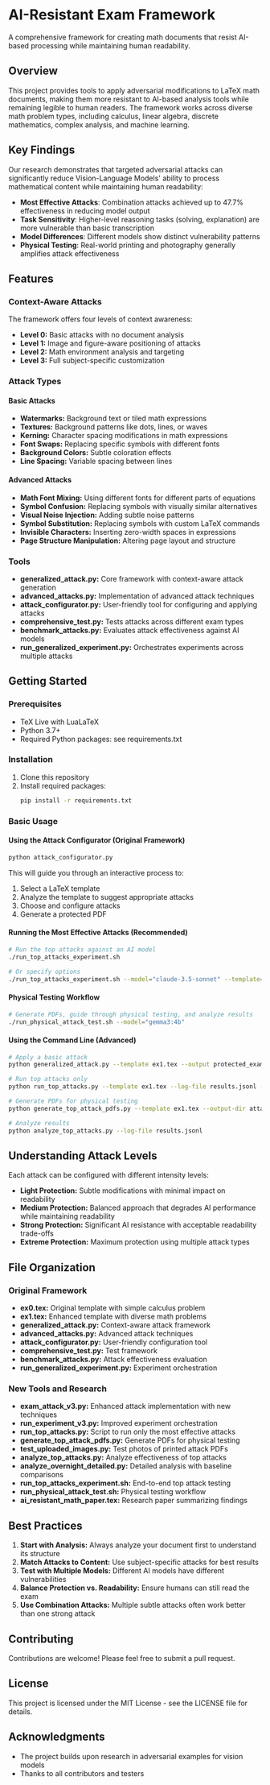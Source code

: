 # AI-Resistant Exam Framework

A comprehensive framework for creating math documents that resist AI-based processing while maintaining human readability.

## Overview

This project provides tools to apply adversarial modifications to LaTeX math documents, making them more resistant to AI-based analysis tools while remaining legible to human readers. The framework works across diverse math problem types, including calculus, linear algebra, discrete mathematics, complex analysis, and machine learning.

## Key Findings

Our research demonstrates that targeted adversarial attacks can significantly reduce Vision-Language Models' ability to process mathematical content while maintaining human readability:

- **Most Effective Attacks**: Combination attacks achieved up to 47.7% effectiveness in reducing model output
- **Task Sensitivity**: Higher-level reasoning tasks (solving, explanation) are more vulnerable than basic transcription
- **Model Differences**: Different models show distinct vulnerability patterns
- **Physical Testing**: Real-world printing and photography generally amplifies attack effectiveness

## Features

### Context-Aware Attacks

The framework offers four levels of context awareness:

- **Level 0:** Basic attacks with no document analysis
- **Level 1:** Image and figure-aware positioning of attacks
- **Level 2:** Math environment analysis and targeting
- **Level 3:** Full subject-specific customization

### Attack Types

#### Basic Attacks

- **Watermarks:** Background text or tiled math expressions
- **Textures:** Background patterns like dots, lines, or waves
- **Kerning:** Character spacing modifications in math expressions
- **Font Swaps:** Replacing specific symbols with different fonts
- **Background Colors:** Subtle coloration effects
- **Line Spacing:** Variable spacing between lines

#### Advanced Attacks

- **Math Font Mixing:** Using different fonts for different parts of equations
- **Symbol Confusion:** Replacing symbols with visually similar alternatives
- **Visual Noise Injection:** Adding subtle noise patterns
- **Symbol Substitution:** Replacing symbols with custom LaTeX commands
- **Invisible Characters:** Inserting zero-width spaces in expressions
- **Page Structure Manipulation:** Altering page layout and structure

### Tools

- **generalized_attack.py:** Core framework with context-aware attack generation
- **advanced_attacks.py:** Implementation of advanced attack techniques
- **attack_configurator.py:** User-friendly tool for configuring and applying attacks
- **comprehensive_test.py:** Tests attacks across different exam types
- **benchmark_attacks.py:** Evaluates attack effectiveness against AI models
- **run_generalized_experiment.py:** Orchestrates experiments across multiple attacks

## Getting Started

### Prerequisites

- TeX Live with LuaLaTeX
- Python 3.7+
- Required Python packages: see requirements.txt

### Installation

1. Clone this repository
2. Install required packages:
   ```bash
   pip install -r requirements.txt
   ```

### Basic Usage

#### Using the Attack Configurator (Original Framework)

```bash
python attack_configurator.py
```

This will guide you through an interactive process to:

1. Select a LaTeX template
2. Analyze the template to suggest appropriate attacks
3. Choose and configure attacks
4. Generate a protected PDF

#### Running the Most Effective Attacks (Recommended)

```bash
# Run the top attacks against an AI model
./run_top_attacks_experiment.sh

# Or specify options
./run_top_attacks_experiment.sh --model="claude-3.5-sonnet" --template="exam_template.tex"
```

#### Physical Testing Workflow

```bash
# Generate PDFs, guide through physical testing, and analyze results
./run_physical_attack_test.sh --model="gemma3:4b"
```

#### Using the Command Line (Advanced)

```bash
# Apply a basic attack
python generalized_attack.py --template ex1.tex --output protected_exam --attack watermark_tiled --level 2

# Run top attacks only
python run_top_attacks.py --template ex1.tex --log-file results.jsonl --model gemma3:4b

# Generate PDFs for physical testing
python generate_top_attack_pdfs.py --template ex1.tex --output-dir attack_pdfs

# Analyze results
python analyze_top_attacks.py --log-file results.jsonl
```

## Understanding Attack Levels

Each attack can be configured with different intensity levels:

- **Light Protection:** Subtle modifications with minimal impact on readability
- **Medium Protection:** Balanced approach that degrades AI performance while maintaining readability
- **Strong Protection:** Significant AI resistance with acceptable readability trade-offs
- **Extreme Protection:** Maximum protection using multiple attack types

## File Organization

### Original Framework
- **ex0.tex:** Original template with simple calculus problem
- **ex1.tex:** Enhanced template with diverse math problems
- **generalized_attack.py:** Context-aware attack framework
- **advanced_attacks.py:** Advanced attack techniques
- **attack_configurator.py:** User-friendly configuration tool
- **comprehensive_test.py:** Test framework
- **benchmark_attacks.py:** Attack effectiveness evaluation
- **run_generalized_experiment.py:** Experiment orchestration

### New Tools and Research
- **exam_attack_v3.py:** Enhanced attack implementation with new techniques
- **run_experiment_v3.py:** Improved experiment orchestration
- **run_top_attacks.py:** Script to run only the most effective attacks
- **generate_top_attack_pdfs.py:** Generate PDFs for physical testing
- **test_uploaded_images.py:** Test photos of printed attack PDFs
- **analyze_top_attacks.py:** Analyze effectiveness of top attacks
- **analyze_overnight_detailed.py:** Detailed analysis with baseline comparisons
- **run_top_attacks_experiment.sh:** End-to-end top attack testing
- **run_physical_attack_test.sh:** Physical testing workflow
- **ai_resistant_math_paper.tex:** Research paper summarizing findings

## Best Practices

1. **Start with Analysis:** Always analyze your document first to understand its structure
2. **Match Attacks to Content:** Use subject-specific attacks for best results
3. **Test with Multiple Models:** Different AI models have different vulnerabilities
4. **Balance Protection vs. Readability:** Ensure humans can still read the exam
5. **Use Combination Attacks:** Multiple subtle attacks often work better than one strong attack

## Contributing

Contributions are welcome! Please feel free to submit a pull request.

## License

This project is licensed under the MIT License - see the LICENSE file for details.

## Acknowledgments

- The project builds upon research in adversarial examples for vision models
- Thanks to all contributors and testers
